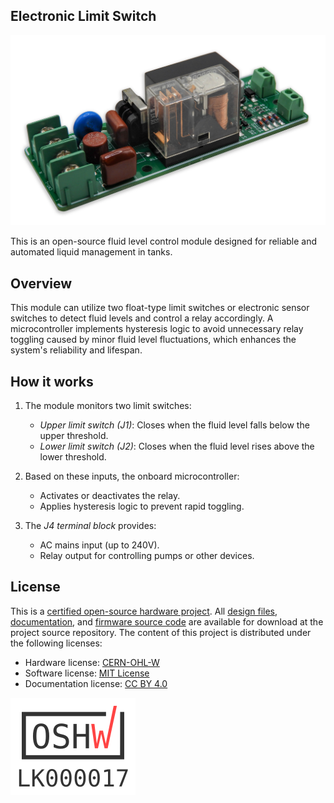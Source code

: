 ## Electronic Limit Switch

![Prototype build of electronic limit switch.](https://raw.githubusercontent.com/dilshan/electronic-limit-switch/refs/heads/main/resources/electronic-limit-switch.jpg)

This is an open-source fluid level control module designed for reliable and automated liquid management in tanks.

## Overview

This module can utilize two float-type limit switches or electronic sensor switches to detect fluid levels and control a relay accordingly. A microcontroller implements hysteresis logic to avoid unnecessary relay toggling caused by minor fluid level fluctuations, which enhances the system's reliability and lifespan.

## How it works

1. The module monitors two limit switches:
   - *Upper limit switch (J1)*: Closes when the fluid level falls below the upper threshold.
   - *Lower limit switch (J2)*: Closes when the fluid level rises above the lower threshold.

2. Based on these inputs, the onboard microcontroller:
   - Activates or deactivates the relay.
   - Applies hysteresis logic to prevent rapid toggling.

3. The *J4 terminal block* provides:
   - AC mains input (up to 240V).
   - Relay output for controlling pumps or other devices.

## License

This is a [certified open-source hardware project](https://certification.oshwa.org/lk000017.html). All [design files](https://github.com/dilshan/electronic-limit-switch/tree/main/design), [documentation](https://github.com/dilshan/electronic-limit-switch/wiki), and [firmware source code](https://github.com/dilshan/electronic-limit-switch/tree/main/firmware) are available for download at the project source repository. The content of this project is distributed under the following licenses:

- Hardware license: [CERN-OHL-W](https://opensource.org/license/cern-ohl-w)
- Software license: [MIT License](https://github.com/dilshan/electronic-limit-switch?tab=MIT-1-ov-file)
- Documentation license: [CC BY 4.0](https://creativecommons.org/licenses/by/4.0)

 [![LK000017](https://raw.githubusercontent.com/dilshan/electronic-limit-switch/refs/heads/main/resources/LK000017.png)](https://certification.oshwa.org/lk000017.html)

